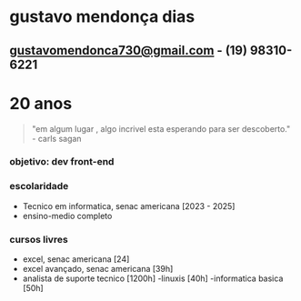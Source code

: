 # gustavo mendonça dias
## gustavomendonca730@gmail.com - (19) 98310-6221
# 20 anos

> "em algum lugar , algo incrivel esta esperando para ser descoberto." - carls sagan

### objetivo: dev front-end

### escolaridade
- Tecnico em informatica, senac americana [2023 - 2025]
- ensino-medio completo
### cursos livres
- excel, senac americana [24]
- excel avançado, senac americana [39h]
- analista de suporte tecnico [1200h]
-linuxis [40h]
-informatica basica [50h]
